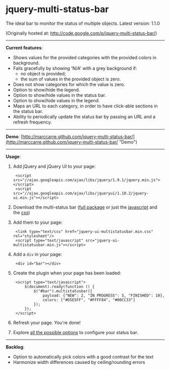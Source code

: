jquery-multi-status-bar
=======================

The ideal bar to monitor the status of multiple objects.
Latest version: 1.1.0

(Originally hosted at: http://code.google.com/p/jquery-multi-status-bar/)

----

**Current features**:
- Shows values for the provided categories with the provided colors in background.
- Fails gracefully by showing 'N/A' with a grey background if:
  - no object is provided;
  - the sum of values in the provided object is zero.
- Does not show categories for which the value is zero.
- Option to show/hide the legend.
- Option to show/hide values in the status bar.
- Option to show/hide values in the legend.
- Maps an URL to each category, in order to have click-able sections in the status bar.
- Ability to periodically update the status bar by passing an URL and a refresh frequency.

----

**Demo**: [http://marccarre.github.com/jquery-multi-status-bar/](http://marccarre.github.com/jquery-multi-status-bar/ "Demo")

----

**Usage**:

1. Add jQuery and jQuery UI to your page:

        <script src="//ajax.googleapis.com/ajax/libs/jquery/1.9.1/jquery.min.js"></script>
        <script src="//ajax.googleapis.com/ajax/libs/jqueryui/1.10.2/jquery-ui.min.js"></script>

2. Download the multi-status bar ([full package](https://github.com/marccarre/jquery-multi-status-bar/archive/jquery-ui-multistatusbar-1.1.0.zip "Full pack") or just the [javascript](https://raw.github.com/marccarre/jquery-multi-status-bar/jquery-ui-multistatusbar-1.1.0/src/jquery-ui-multistatusbar.min.js "JS") and the [css](https://raw.github.com/marccarre/jquery-multi-status-bar/jquery-ui-multistatusbar-1.1.0/src/jquery-ui-multistatusbar.min.css "CSS"))

3. Add them to your page:

        <link type="text/css" href="jquery-ui-multistatusbar.min.css" rel="stylesheet"/>
        <script type="text/javascript" src="jquery-ui-multistatusbar.min.js"></script>

4. Add a `div` in your page:

        <div id="bar"></div>

5. Create the plugin when your page has been loaded:

        <script type="text/javascript">
            $(document).ready(function () {
                $("#bar").multistatusbar({
                    payload: {"NEW": 2, "IN PROGRESS": 5, "FINISHED": 10},
                    colors: ["#D5E5FF", "#FFFF84", "#00CC33"]
                });
            });
        </script>

6. Refresh your page. You're done!

7. Explore [all the possible options](http://marccarre.github.com/jquery-multi-status-bar/ "Demo") to configure your status bar.

----

**Backlog**:
- Option to automatically pick colors with a good contrast for the text
- Harmonize width differences caused by ceiling/rounding errors